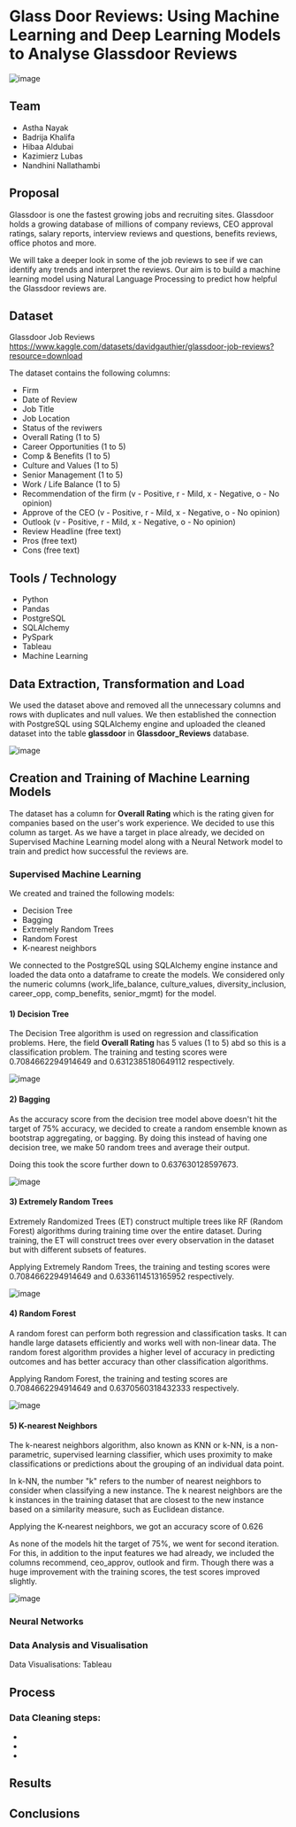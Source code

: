 # Glass Door Reviews: Using Machine Learning and Deep Learning Models to Analyse Glassdoor Reviews

![image](https://user-images.githubusercontent.com/109045338/219970727-a5f333cb-43e0-4ede-b15f-5faee338aca9.png)

## Team
- Astha Nayak
- Badrija Khalifa
- Hibaa Aldubai
- Kazimierz Lubas
- Nandhini Nallathambi

## Proposal 

Glassdoor is one the fastest growing jobs and recruiting sites. Glassdoor holds a growing database of millions of company reviews, CEO approval ratings, salary reports, interview reviews and questions, benefits reviews, office photos and more. 

We will take a deeper look in some of the job reviews to see if we can identify any trends and interpret the reviews. Our aim is to build a machine learning model using Natural Language Processing to predict how helpful the Glassdoor reviews are.

## Dataset

Glassdoor Job Reviews https://www.kaggle.com/datasets/davidgauthier/glassdoor-job-reviews?resource=download

The dataset contains the following columns:
- Firm 
- Date of Review
- Job Title
- Job Location
- Status of the reviwers
- Overall Rating (1 to 5)
- Career Opportunities (1 to 5)
- Comp & Benefits (1 to 5)
- Culture and Values (1 to 5)
- Senior Management (1 to 5)
- Work / Life Balance (1 to 5)
- Recommendation of the firm (v - Positive, r - Mild, x - Negative, o - No opinion)
- Approve of the CEO (v - Positive, r - Mild, x - Negative, o - No opinion)
- Outlook (v - Positive, r - Mild, x - Negative, o - No opinion)
- Review Headline (free text)
- Pros (free text)
- Cons (free text)

## Tools / Technology
- Python
- Pandas
- PostgreSQL
- SQLAlchemy
- PySpark
- Tableau
- Machine Learning

## Data Extraction, Transformation and Load

We used the dataset above and removed all the unnecessary columns and rows with duplicates and null values. We then established the connection with PostgreSQL using SQLAlchemy engine and uploaded the cleaned dataset into the table **glassdoor** in **Glassdoor_Reviews** database.

![image](https://user-images.githubusercontent.com/111614210/220194349-73b13d90-173f-4dab-9bc3-ade52b8c9a54.png)

## Creation and Training of Machine Learning Models

The dataset has a column for **Overall Rating** which is the rating given for companies based on the user's work experience. We decided to use this column as target. As we have a target in place already, we decided on Supervised Machine Learning model along with a Neural Network model to train and predict how successful the reviews are.

### Supervised Machine Learning

We created and trained the following models:
- Decision Tree
- Bagging
- Extremely Random Trees
- Random Forest
- K-nearest neighbors

We connected to the PostgreSQL using SQLAlchemy engine instance and loaded the data onto a dataframe to create the models. We considered only the numeric columns (work_life_balance, culture_values, diversity_inclusion, career_opp, comp_benefits, senior_mgmt) for the model.

#### 1) Decision Tree
 
The Decision Tree algorithm is used on regression and classification problems. Here, the field **Overall Rating** has 5 values (1 to 5) abd so this is a classification problem. The training and testing scores were 0.7084662294914649 and 0.6312385180649112 respectively.

![image](https://user-images.githubusercontent.com/111614210/220196831-a6e9b4e7-21a5-4030-9e4d-fd7c6916bcae.png)

#### 2) Bagging

As the accuracy score from the decision tree model above doesn't hit the target of 75% accuracy, we decided to create a random ensemble known as bootstrap aggregating, or bagging. By doing this instead of having one decision tree, we make 50 random trees and average their output.

Doing this took the score further down to 0.637630128597673.

![image](https://user-images.githubusercontent.com/111614210/220197683-c207d134-40d6-4e6f-866b-d009fbbee61e.png)

#### 3) Extremely Random Trees

Extremely Randomized Trees (ET) construct multiple trees like RF (Random Forest) algorithms during training time over the entire dataset. During training, the ET will construct trees over every observation in the dataset but with different subsets of features.

Applying Extremely Random Trees, the training and testing scores were 0.7084662294914649 and 0.6336114513165952 respectively.

![image](https://user-images.githubusercontent.com/111614210/220201278-45f088b8-de7c-447c-ab19-dcf055db41ef.png)

#### 4) Random Forest

A random forest can perform both regression and classification tasks. It can handle large datasets efficiently and works well with non-linear data. The random forest algorithm provides a higher level of accuracy in predicting outcomes and has better accuracy than other classification algorithms.

Applying Random Forest, the training and testing scores are 0.7084662294914649 and 0.6370560318432333 respectively.

![image](https://user-images.githubusercontent.com/111614210/220201742-113070f7-08d9-425d-b4b9-51c266f6a362.png)

#### 5) K-nearest Neighbors

The k-nearest neighbors algorithm, also known as KNN or k-NN, is a non-parametric, supervised learning classifier, which uses proximity to make classifications or predictions about the grouping of an individual data point.

In k-NN, the number "k" refers to the number of nearest neighbors to consider when classifying a new instance. The k nearest neighbors are the k instances in the training dataset that are closest to the new instance based on a similarity measure, such as Euclidean distance.

Applying the K-nearest neighbors, we got an accuracy score of 0.626

As none of the models hit the target of 75%, we went for second iteration. For this, in addition to the input features we had already, we included the columns recommend, ceo_approv, outlook and firm. Though there was a huge improvement with the training scores, the test scores improved slightly. 

![image](https://user-images.githubusercontent.com/111614210/220213920-b7eecb06-72c7-443a-93c7-a8a76967acc3.png)

### Neural Networks



### Data Analysis and Visualisation

Data Visualisations: Tableau

## Process

### Data Cleaning steps:

-

-

-

## Results

## Conclusions

